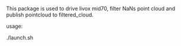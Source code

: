 This package is used to drive livox mid70, filter NaNs point cloud and publish pointcloud to filtered_cloud.  

usage:  

./launch.sh